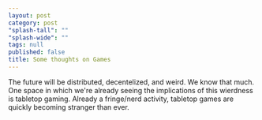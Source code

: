 ```yaml
---
layout: post
category: post
"splash-tall": ""
"splash-wide": ""
tags: null
published: false
title: Some thoughts on Games
---
```


The future will be distributed, decentelized, and weird. We know that much. One space in which we're already seeing the implications of this wierdness is tabletop gaming. Already a fringe/nerd activity, tabletop games are quickly becoming stranger than ever. 